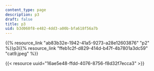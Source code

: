 ```yaml
---
content_type: page
description: p3
draft: false
title: p3
uid: b3d060f8-e482-4dd3-a00b-bfa618f56a7b
---
```

{{% resource_link "ab83b32e-1942-41a5-9273-a28e12603876" "p2" %}}p3{{% resource_link "ffeb1c2f-d829-414d-b47f-4b7801a3dc59" "cat9.jpeg" %}}

{{< resource uuid="16ae5e48-ffdd-4076-8756-f8d32f7ecca3" >}}